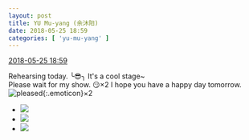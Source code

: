```yaml
---
layout: post
title: YU Mu-yang (余沐阳)
date: 2018-05-25 18:59
categories: [ 'yu-mu-yang' ]
---
```


<div class="weibo-info">
  <a href="https://weibo.com/6505651747/GijgkzEbT">2018-05-25 18:59</a>
</div>

Rehearsing today. ╰😎╮ It's a cool stage~  
Please wait for my show. 😏×2 I hope you have a happy day tomorrow. ![pleased](https://img.t.sinajs.cn/t4/appstyle/expression/ext/normal/33/2018new_xixi_org.png){:.emoticon}×2

<!-- more -->

<ul class="weibo-pic-list-1">
  <li class="weibo-pic">
    <a href="https://wx4.sinaimg.cn/mw690/0076h3cTgy1frns3b3ihvj31r01r07wh.jpg"><img src="https://wx4.sinaimg.cn/thumb150/0076h3cTgy1frns3b3ihvj31r01r07wh.jpg"/></a>
  </li>
  <li class="weibo-pic">
    <a href="https://wx3.sinaimg.cn/mw690/0076h3cTgy1frnsbxrlmij31r01r0npf.jpg"><img src="https://wx3.sinaimg.cn/thumb150/0076h3cTgy1frnsbxrlmij31r01r0npf.jpg"/></a>
  </li>
  <li class="weibo-pic">
    <a href="https://wx1.sinaimg.cn/mw690/0076h3cTgy1frns28zz5qj31r01r0b29.jpg"><img src="https://wx1.sinaimg.cn/thumb150/0076h3cTgy1frns28zz5qj31r01r0b29.jpg"/></a>
  </li>
</ul>
